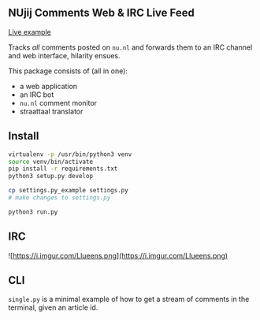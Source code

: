 ## NUjij Comments Web & IRC Live Feed

[Live example](https://nujij.sanderf.nl)

Tracks *all* comments posted on `nu.nl` and forwards them to an IRC channel and web interface, hilarity ensues.

This package consists of (all in one):

- a web application
- an IRC bot
- `nu.nl` comment monitor
- straattaal translator

## Install

```bash
virtualenv -p /usr/bin/python3 venv
source venv/bin/activate
pip install -r requirements.txt
python3 setup.py develop

cp settings.py_example settings.py
# make changes to settings.py

python3 run.py
```

## IRC

![https://i.imgur.com/Llueens.png](https://i.imgur.com/Llueens.png)

## CLI

`single.py` is a minimal example of how to get a stream of comments in the terminal, given an article id.
